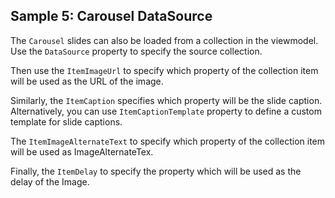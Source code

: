 ## Sample 5: Carousel DataSource

The `Carousel` slides can also be loaded from a collection in the viewmodel. Use the `DataSource` property to specify the source collection.

Then use the `ItemImageUrl` to specify which property of the collection item will be used as the URL of the image. 

Similarly, the `ItemCaption` specifies which property will be the slide caption. Alternatively, you can use `ItemCaptionTemplate` property to define a custom template for slide captions.

The `ItemImageAlternateText` to specify which property of the collection item will be used as ImageAlternateTex.

Finally, the `ItemDelay` to specify the property which will be used as the delay of the Image.